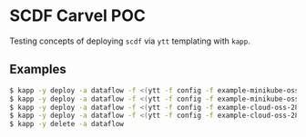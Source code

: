 # SCDF Carvel POC

Testing concepts of deploying `scdf` via `ytt` templating with `kapp`.

## Examples

```bash
$ kapp -y deploy -a dataflow -f <(ytt -f config -f example-minikube-oss-28x-kafka-postgres-values.yml)
$ kapp -y deploy -a dataflow -f <(ytt -f config -f example-minikube-oss-28x-rabbit-mysql-values.yml)
$ kapp -y deploy -a dataflow -f <(ytt -f config -f example-cloud-oss-28x-kafka-postgres-values.yml)
$ kapp -y deploy -a dataflow -f <(ytt -f config -f example-cloud-oss-28x-rabbit-mysql-values.yml)
$ kapp -y delete -a dataflow
```

